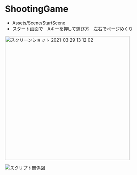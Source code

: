 # ShootingGame
- Assets/Scene/StartScene
- スタート画面で　Aキーを押して遊び方　左右でページめくり
<img width="400" alt="スクリーンショット 2021-03-29 13 12 02" src="https://user-images.githubusercontent.com/43666946/112786111-7a829280-9090-11eb-9683-74b44d5c7810.png">

![スクリプト関係図](https://user-images.githubusercontent.com/43666946/112786184-a56ce680-9090-11eb-8738-dfbe42ed2aaa.png)
